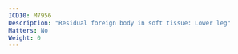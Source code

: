 ```yaml
---
ICD10: M7956
Description: "Residual foreign body in soft tissue: Lower leg"
Matters: No
Weight: 0
---
```


